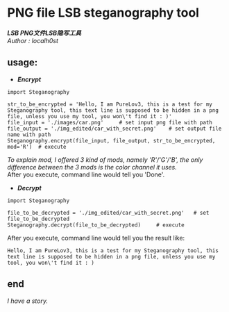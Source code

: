 # PNG file LSB steganography tool 
***LSB PNG文件LSB隐写工具***\
*Author : localh0st*

## usage:
* ***Encrypt***
```commandline
import Steganography

str_to_be_encrypted = 'Hello, I am PureLov3, this is a test for my Steganography tool, this text line is supposed to be hidden in a png file, unless you use my tool, you won\'t find it : )'
file_input = './images/car.png'     # set input png file with path
file_output = './img_edited/car_with_secret.png'    # set output file name with path
Steganography.encrypt(file_input, file_output, str_to_be_encrypted, mod='R')  # execute
```
*To explain mod, I offered 3 kind of mods, namely 'R'/'G'/'B', the only difference between the 3 mods is the color channel it uses.*\
After you execute, command line would tell you 'Done'.
* ***Decrypt***
```commandline
import Steganography

file_to_be_decrypted = './img_edited/car_with_secret.png'   # set file_to_be_decrypted
Steganography.decrypt(file_to_be_decrypted)     # execute
```
After you execute, command line would tell you the result like:
```commandline
Hello, I am PureLov3, this is a test for my Steganography tool, this text line is supposed to be hidden in a png file, unless you use my tool, you won\'t find it : )
```

## end
*I have a story.*